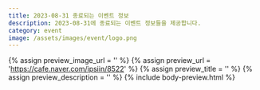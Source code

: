 ```yaml
---
title: 2023-08-31 종료되는 이벤트 정보
description: 2023-08-31에 종료되는 이벤트 정보들을 제공합니다.
category: event
image: /assets/images/event/logo.png
---
```

{% assign preview_image_url = '' %}
{% assign preview_url = 'https://cafe.naver.com/ipsiin/8522' %}
{% assign preview_title = '' %}
{% assign preview_description = '' %}
{% include body-preview.html %}
